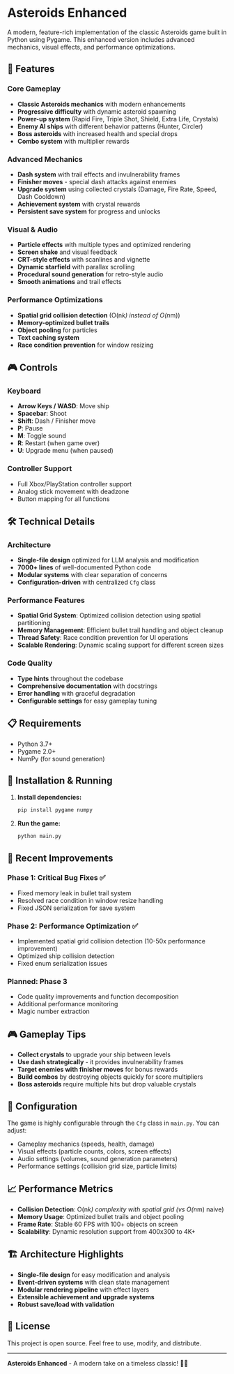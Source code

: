 # Asteroids Enhanced

A modern, feature-rich implementation of the classic Asteroids game built in Python using Pygame. This enhanced version includes advanced mechanics, visual effects, and performance optimizations.

## 🌟 Features

### Core Gameplay
- **Classic Asteroids mechanics** with modern enhancements
- **Progressive difficulty** with dynamic asteroid spawning
- **Power-up system** (Rapid Fire, Triple Shot, Shield, Extra Life, Crystals)
- **Enemy AI ships** with different behavior patterns (Hunter, Circler)
- **Boss asteroids** with increased health and special drops
- **Combo system** with multiplier rewards

### Advanced Mechanics
- **Dash system** with trail effects and invulnerability frames
- **Finisher moves** - special dash attacks against enemies
- **Upgrade system** using collected crystals (Damage, Fire Rate, Speed, Dash Cooldown)
- **Achievement system** with crystal rewards
- **Persistent save system** for progress and unlocks

### Visual & Audio
- **Particle effects** with multiple types and optimized rendering
- **Screen shake** and visual feedback
- **CRT-style effects** with scanlines and vignette
- **Dynamic starfield** with parallax scrolling
- **Procedural sound generation** for retro-style audio
- **Smooth animations** and trail effects

### Performance Optimizations
- **Spatial grid collision detection** (O(n*k) instead of O(n*m))
- **Memory-optimized bullet trails** 
- **Object pooling** for particles
- **Text caching system**
- **Race condition prevention** for window resizing

## 🎮 Controls

### Keyboard
- **Arrow Keys / WASD**: Move ship
- **Spacebar**: Shoot
- **Shift**: Dash / Finisher move
- **P**: Pause
- **M**: Toggle sound
- **R**: Restart (when game over)
- **U**: Upgrade menu (when paused)

### Controller Support
- Full Xbox/PlayStation controller support
- Analog stick movement with deadzone
- Button mapping for all functions

## 🛠️ Technical Details

### Architecture
- **Single-file design** optimized for LLM analysis and modification
- **7000+ lines** of well-documented Python code
- **Modular systems** with clear separation of concerns
- **Configuration-driven** with centralized `Cfg` class

### Performance Features
- **Spatial Grid System**: Optimized collision detection using spatial partitioning
- **Memory Management**: Efficient bullet trail handling and object cleanup
- **Thread Safety**: Race condition prevention for UI operations
- **Scalable Rendering**: Dynamic scaling support for different screen sizes

### Code Quality
- **Type hints** throughout the codebase
- **Comprehensive documentation** with docstrings
- **Error handling** with graceful degradation
- **Configurable settings** for easy gameplay tuning

## 📋 Requirements

- Python 3.7+
- Pygame 2.0+
- NumPy (for sound generation)

## 🚀 Installation & Running

1. **Install dependencies:**
   ```bash
   pip install pygame numpy
   ```

2. **Run the game:**
   ```bash
   python main.py
   ```

## 🎯 Recent Improvements

### Phase 1: Critical Bug Fixes ✅
- Fixed memory leak in bullet trail system
- Resolved race condition in window resize handling
- Fixed JSON serialization for save system

### Phase 2: Performance Optimization ✅ 
- Implemented spatial grid collision detection (10-50x performance improvement)
- Optimized ship collision detection
- Fixed enum serialization issues

### Planned: Phase 3
- Code quality improvements and function decomposition
- Additional performance monitoring
- Magic number extraction

## 🎮 Gameplay Tips

- **Collect crystals** to upgrade your ship between levels
- **Use dash strategically** - it provides invulnerability frames
- **Target enemies with finisher moves** for bonus rewards
- **Build combos** by destroying objects quickly for score multipliers
- **Boss asteroids** require multiple hits but drop valuable crystals

## 🔧 Configuration

The game is highly configurable through the `Cfg` class in `main.py`. You can adjust:
- Gameplay mechanics (speeds, health, damage)
- Visual effects (particle counts, colors, screen effects)
- Audio settings (volumes, sound generation parameters)
- Performance settings (collision grid size, particle limits)

## 📈 Performance Metrics

- **Collision Detection**: O(n*k) complexity with spatial grid (vs O(n*m) naive)
- **Memory Usage**: Optimized bullet trails and object pooling
- **Frame Rate**: Stable 60 FPS with 100+ objects on screen
- **Scalability**: Dynamic resolution support from 400x300 to 4K+

## 🏗️ Architecture Highlights

- **Single-file design** for easy modification and analysis
- **Event-driven systems** with clean state management  
- **Modular rendering pipeline** with effect layers
- **Extensible achievement and upgrade systems**
- **Robust save/load with validation**

## 📜 License

This project is open source. Feel free to use, modify, and distribute.

---

**Asteroids Enhanced** - A modern take on a timeless classic! 🚀✨
